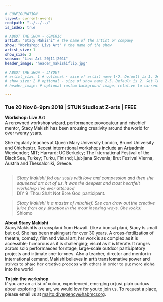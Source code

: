 ```yaml
---

# CONFIGURATION
layout: current-events
rootpath: "../../../"
is_index: true

# ABOUT THE SHOW - GENERIC
artist: "Stacy Makishi" # the name of the artist or company
show: "Workshop: Live Art" # the name of the show
artist_size: 1
show_size: 2
season: "Live Art 20|11|2018"
header_image: "header_makishiflip.jpg"

# ABOUT THE SHOW - LAYOUT
# artist_size: 1 # optional - size of artist name 1-5. Default is 1. Set longer names to lower values
# show_size: 2 # optional - size of show name 2-5. Default is 2. Set longer names to lower values
# header_image: # optional custom background image, relative to current page

---
```

### Tue 20 Nov 6-9pm 2018  | STUN Studio at Z-arts | FREE     
           
**Workshop: Live Art**    
A renowned workshop wizard, performance provocateur and mischief mentor, Stacy Makishi has been arousing creativity around the world for over twenty years.        

She regularly teaches at Queen Mary University London, Brunel University and Chichester. Recent international workshops include an Artsadmin Weekender; MIT; Harvard; UC Berkeley; The International Festival of the Black Sea, Turkey; Turku, Finland; Ljubljana Slovenia; Brut Festival Vienna, Austria and Thessaloniki, Greece.       
​
>*Stacy Makishi fed our souls with love and compassion and then she squeezed art out of us. It was the deepest and most heartfelt workshop I've ever attended*<br>DIY 9 ‘Thou Shalt Not Bore God’ participant.      

>*Stacy Makishi is a master of mischief. She can draw out the creative juice from any situation in the most inspiring ways. She rocks!* ​Shlomo.     
          
**About Stacy Makishi**         
Stacy Makishi is a transplant from Hawaii. Like a bonsai plant, Stacy is small but old. She has been making art for over 30 years. A cross-fertilization of theatre, comedy, film and visual art, her work is as complex as it is accessible; humorous as it is challenging; visual as it is literate. It ranges across solo performances for stage, large-scale outdoor participatory projects and intimate one-to-ones. Also a teacher, director and mentor in international demand, Makishi believes in art’s transformative power and strives to share her creative process with others in order to put more aloha into the world.     
   
**To join the workshop:**       
If you are an artist of colour, experienced, emerging or just plain curious about exploring live art, we would love for you to join us. To request a place, please email us at <mailto:divergency@habmcr.org>.          

